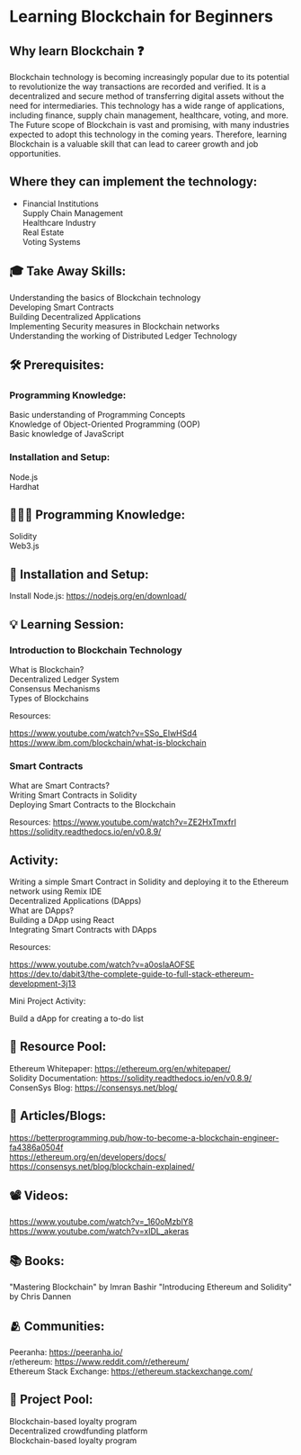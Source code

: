 # Learning Blockchain for Beginners

## Why learn Blockchain ❓

Blockchain technology is becoming increasingly popular due to its potential to revolutionize the way transactions are recorded and verified. It is a decentralized and secure method of transferring digital assets without the need for intermediaries. This technology has a wide range of applications, including finance, supply chain management, healthcare, voting, and more.
The Future scope of Blockchain is vast and promising, with many industries expected to adopt this technology in the coming years. Therefore, learning Blockchain is a valuable skill that can lead to career growth and job opportunities.

## Where they can implement the technology:

* Financial Institutions <br>
Supply Chain Management <br>
Healthcare Industry <br>
Real Estate <br>
Voting Systems <br>

## 🎓 Take Away Skills:

Understanding the basics of Blockchain technology <br>
Developing Smart Contracts <br>
Building Decentralized Applications <br>
Implementing Security measures in Blockchain networks <br>
Understanding the working of Distributed Ledger Technology <br>

## 🛠️ Prerequisites:

### Programming Knowledge: <br>
Basic understanding of Programming Concepts <br>
Knowledge of Object-Oriented Programming (OOP) <br>
Basic knowledge of JavaScript <br>

### Installation and Setup:

Node.js <br> 
Hardhat <br>

## 🧑🏻‍💻 Programming Knowledge:

Solidity <br>
Web3.js <br>

## 📲 Installation and Setup:

Install Node.js: https://nodejs.org/en/download/ <br>

## 💡 Learning Session:

### Introduction to Blockchain Technology

What is Blockchain? <br>
Decentralized Ledger System <br>
Consensus Mechanisms <br>
Types of Blockchains <br>

Resources:

https://www.youtube.com/watch?v=SSo_EIwHSd4 <br>
https://www.ibm.com/blockchain/what-is-blockchain <br>

### Smart Contracts

What are Smart Contracts? <br>
Writing Smart Contracts in Solidity <br>
Deploying Smart Contracts to the Blockchain <br>

Resources:
https://www.youtube.com/watch?v=ZE2HxTmxfrI <br>
https://solidity.readthedocs.io/en/v0.8.9/ <br>

## Activity:

Writing a simple Smart Contract in Solidity and deploying it to the Ethereum network using Remix IDE <br>
Decentralized Applications (DApps) <br>
What are DApps? <br>
Building a DApp using React <br>
Integrating Smart Contracts with DApps <br>

Resources:

https://www.youtube.com/watch?v=a0osIaAOFSE <br>
https://dev.to/dabit3/the-complete-guide-to-full-stack-ethereum-development-3j13 <br>

Mini Project Activity:

Build a dApp for creating a to-do list

## 🔖 Resource Pool:

Ethereum Whitepaper: https://ethereum.org/en/whitepaper/ <br>
Solidity Documentation: https://solidity.readthedocs.io/en/v0.8.9/  <br>
ConsenSys Blog: https://consensys.net/blog/ 

## 📄 Articles/Blogs:

https://betterprogramming.pub/how-to-become-a-blockchain-engineer-fa4386a0504f <br>
https://ethereum.org/en/developers/docs/ <br>
https://consensys.net/blog/blockchain-explained/ <br>

## 📽️ Videos:

https://www.youtube.com/watch?v=_160oMzblY8 <br>
https://www.youtube.com/watch?v=xIDL_akeras <br>

## 📚 Books:

"Mastering Blockchain" by Imran Bashir
"Introducing Ethereum and Solidity" by Chris Dannen

## 🫂 Communities:

Peeranha: https://peeranha.io/ <br>
r/ethereum: https://www.reddit.com/r/ethereum/ <br>
Ethereum Stack Exchange: https://ethereum.stackexchange.com/ <br>

## 🚀 Project Pool:

Blockchain-based loyalty program <br>
Decentralized crowdfunding platform <br>
Blockchain-based loyalty program <br>
